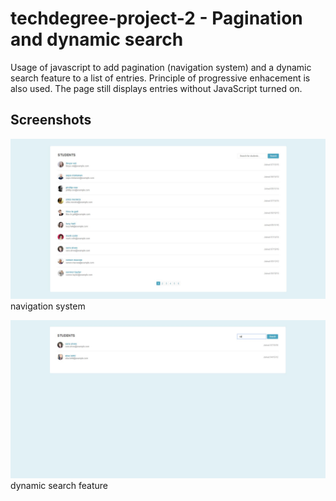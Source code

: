 # techdegree-project-2 - Pagination and dynamic search
Usage of javascript to add pagination (navigation system) and a dynamic search feature to a list of entries.
Principle of progressive enhacement is also used. The page still displays entries without JavaScript turned on.

## Screenshots
![image](https://raw.githubusercontent.com/onesoftwareengineer/techdegree-project-2/master/screenshot1.JPG)
navigation system

![image](https://raw.githubusercontent.com/onesoftwareengineer/techdegree-project-2/master/screenshot2.JPG)
dynamic search feature

